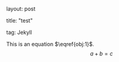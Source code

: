 layout: post

title: "test"

tag: Jekyll

This is an equation $\eqref{obj:1}$.
$$
a+b=c
\label{obj:1}
$$


